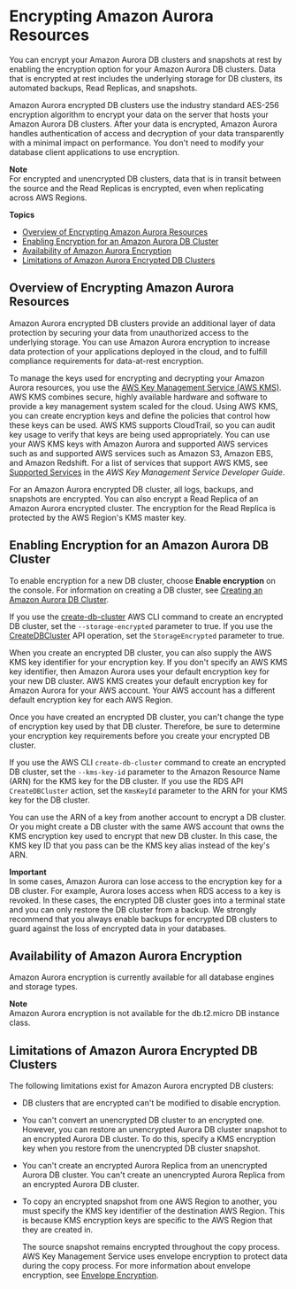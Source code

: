# Encrypting Amazon Aurora Resources<a name="Overview.Encryption"></a>

You can encrypt your Amazon Aurora DB clusters and snapshots at rest by enabling the encryption option for your Amazon Aurora DB clusters\. Data that is encrypted at rest includes the underlying storage for DB clusters, its automated backups, Read Replicas, and snapshots\.

Amazon Aurora encrypted DB clusters use the industry standard AES\-256 encryption algorithm to encrypt your data on the server that hosts your Amazon Aurora DB clusters\. After your data is encrypted, Amazon Aurora handles authentication of access and decryption of your data transparently with a minimal impact on performance\. You don't need to modify your database client applications to use encryption\.

**Note**  
For encrypted and unencrypted DB clusters, data that is in transit between the source and the Read Replicas is encrypted, even when replicating across AWS Regions\.

**Topics**
+ [Overview of Encrypting Amazon Aurora Resources](#Overview.Encryption.Overview)
+ [Enabling Encryption for an Amazon Aurora DB Cluster](#Overview.Encryption.Enabling)
+ [Availability of Amazon Aurora Encryption](#Overview.Encryption.Availability)
+ [Limitations of Amazon Aurora Encrypted DB Clusters](#Overview.Encryption.Limitations)

## Overview of Encrypting Amazon Aurora Resources<a name="Overview.Encryption.Overview"></a>

Amazon Aurora encrypted DB clusters provide an additional layer of data protection by securing your data from unauthorized access to the underlying storage\. You can use Amazon Aurora encryption to increase data protection of your applications deployed in the cloud, and to fulfill compliance requirements for data\-at\-rest encryption\.

To manage the keys used for encrypting and decrypting your Amazon Aurora resources, you use the [AWS Key Management Service \(AWS KMS\)](https://docs.aws.amazon.com/kms/latest/developerguide/)\. AWS KMS combines secure, highly available hardware and software to provide a key management system scaled for the cloud\. Using AWS KMS, you can create encryption keys and define the policies that control how these keys can be used\. AWS KMS supports CloudTrail, so you can audit key usage to verify that keys are being used appropriately\. You can use your AWS KMS keys with Amazon Aurora and supported AWS services such as and supported AWS services such as Amazon S3, Amazon EBS, and Amazon Redshift\. For a list of services that support AWS KMS, see [Supported Services](https://docs.aws.amazon.com/kms/latest/developerguide/services.html) in the *AWS Key Management Service Developer Guide*\.

For an Amazon Aurora encrypted DB cluster, all logs, backups, and snapshots are encrypted\. You can also encrypt a Read Replica of an Amazon Aurora encrypted cluster\. The encryption for the Read Replica is protected by the AWS Region's KMS master key\.

## Enabling Encryption for an Amazon Aurora DB Cluster<a name="Overview.Encryption.Enabling"></a>

To enable encryption for a new DB cluster, choose **Enable encryption** on the console\. For information on creating a DB cluster, see [Creating an Amazon Aurora DB Cluster](Aurora.CreateInstance.md)\.

If you use the [create\-db\-cluster](https://docs.aws.amazon.com/cli/latest/reference/rds/create-db-cluster.html) AWS CLI command to create an encrypted DB cluster, set the `--storage-encrypted` parameter to true\. If you use the [CreateDBCluster](https://docs.aws.amazon.com/AmazonRDS/latest/APIReference/API_CreateDBCluster.html) API operation, set the `StorageEncrypted` parameter to true\.

When you create an encrypted DB cluster, you can also supply the AWS KMS key identifier for your encryption key\. If you don't specify an AWS KMS key identifier, then Amazon Aurora uses your default encryption key for your new DB cluster\. AWS KMS creates your default encryption key for Amazon Aurora for your AWS account\. Your AWS account has a different default encryption key for each AWS Region\.

Once you have created an encrypted DB cluster, you can't change the type of encryption key used by that DB cluster\. Therefore, be sure to determine your encryption key requirements before you create your encrypted DB cluster\.

If you use the AWS CLI `create-db-cluster` command to create an encrypted DB cluster, set the `--kms-key-id` parameter to the Amazon Resource Name \(ARN\) for the KMS key for the DB cluster\. If you use the RDS API `CreateDBCluster` action, set the `KmsKeyId` parameter to the ARN for your KMS key for the DB cluster\.

You can use the ARN of a key from another account to encrypt a DB cluster\. Or you might create a DB cluster with the same AWS account that owns the KMS encryption key used to encrypt that new DB cluster\. In this case, the KMS key ID that you pass can be the KMS key alias instead of the key's ARN\.

**Important**  
In some cases, Amazon Aurora can lose access to the encryption key for a DB cluster\. For example, Aurora loses access when RDS access to a key is revoked\. In these cases, the encrypted DB cluster goes into a terminal state and you can only restore the DB cluster from a backup\. We strongly recommend that you always enable backups for encrypted DB clusters to guard against the loss of encrypted data in your databases\.

## Availability of Amazon Aurora Encryption<a name="Overview.Encryption.Availability"></a>

Amazon Aurora encryption is currently available for all database engines and storage types\.

**Note**  
Amazon Aurora encryption is not available for the db\.t2\.micro DB instance class\.

## Limitations of Amazon Aurora Encrypted DB Clusters<a name="Overview.Encryption.Limitations"></a>

The following limitations exist for Amazon Aurora encrypted DB clusters:
+ DB clusters that are encrypted can't be modified to disable encryption\.
+ You can't convert an unencrypted DB cluster to an encrypted one\. However, you can restore an unencrypted Aurora DB cluster snapshot to an encrypted Aurora DB cluster\. To do this, specify a KMS encryption key when you restore from the unencrypted DB cluster snapshot\.
+ You can't create an encrypted Aurora Replica from an unencrypted Aurora DB cluster\. You can't create an unencrypted Aurora Replica from an encrypted Aurora DB cluster\.
+ To copy an encrypted snapshot from one AWS Region to another, you must specify the KMS key identifier of the destination AWS Region\. This is because KMS encryption keys are specific to the AWS Region that they are created in\.

  The source snapshot remains encrypted throughout the copy process\. AWS Key Management Service uses envelope encryption to protect data during the copy process\. For more information about envelope encryption, see [ Envelope Encryption](https://docs.aws.amazon.com/kms/latest/developerguide/concepts.html#enveloping)\.